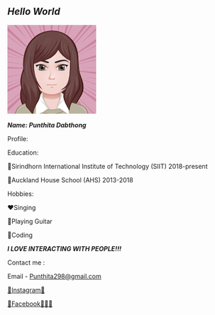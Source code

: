 ## ***Hello World***

![](avatar.png "Tangkwa's avatar")

***Name: Punthita Dabthong***

Profile:

Education: 

💜Sirindhorn International Institute of Technology (SIIT) 2018-present

💛Auckland House School (AHS) 2013-2018


Hobbies:

❤️Singing

🧡Playing Guitar

💙Coding


***I LOVE INTERACTING WITH PEOPLE!!!***

Contact me :

Email - Punthita298@gmail.com

<a href="https://www.instagram.com/tk_ccb/">🌈Instagram🌟</a>

<a href="https://www.facebook.com/profile.php?id=100014594763804">🤖Facebook👩🏻‍💻</a>
